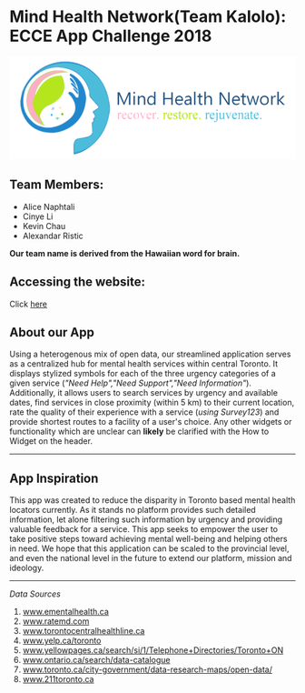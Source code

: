 # Mind Health Network(Team Kalolo): ECCE App Challenge 2018

![Mental Health Logo](brandinglogo.png)

**Team Members**: 
---
* Alice Naphtali 
* Cinye Li
* Kevin Chau
* Alexandar Ristic

**Our team name is derived from the Hawaiian word for brain.**

## Accessing the website:
Click [here](https://tinyurl.com/y9kk4vdm)

## **About our App**
Using a heterogenous mix of open data, our streamlined application serves as a centralized hub for mental health services within central Toronto. It displays stylized symbols for each of the three urgency categories of a given service (*"Need Help","Need Support","Need Information"*). Additionally, it allows users to search services by urgency and available dates, find services in close proximity (within 5 km) to their current location, rate the quality of their experience with a service (*using Survey123*) and provide shortest routes to a facility of a user's choice. Any other widgets or functionality which are unclear can **likely** be clarified with the How to Widget on the header. 

---
## **App Inspiration**

This app was created to reduce the disparity in Toronto based mental health locators currently. As it stands no platform provides such detailed information, let alone filtering such information by urgency and providing valuable feedback for a service. This app seeks to empower the user to take positive steps toward achieving mental well-being and helping others in need. We hope that this application can be scaled to the provincial level, and even the national level in the future to extend our platform, mission and ideology. 

---
*Data Sources*

1. www.ementalhealth.ca
2. www.ratemd.com
3. www.torontocentralhealthline.ca
4. www.yelp.ca/toronto
5. www.yellowpages.ca/search/si/1/Telephone+Directories/Toronto+ON
6. www.ontario.ca/search/data-catalogue
7. www.toronto.ca/city-government/data-research-maps/open-data/
8. www.211toronto.ca
